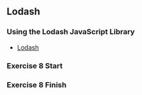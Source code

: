 ## Lodash

### Using the Lodash JavaScript Library

- [Lodash](https://lodash.com/)

### Exercise 8 Start

### Exercise 8 Finish